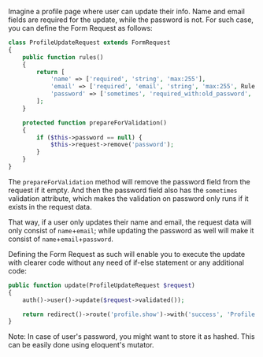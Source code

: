 Imagine a profile page where user can update their info. Name and email fields are required for the update, while the password is not. For such case, you can define the Form Request as follows:

```php
class ProfileUpdateRequest extends FormRequest
{
    public function rules()
    {
        return [
            'name' => ['required', 'string', 'max:255'],
            'email' => ['required', 'email', 'string', 'max:255', Rule::unique('users')->ignore(Auth::user())],
            'password' => ['sometimes', 'required_with:old_password', 'string', 'confirmed', 'min:8'],
        ];
    }

    protected function prepareForValidation()
    {
        if ($this->password == null) {
            $this->request->remove('password');
        }
    }
}
```

The `prepareForValidation` method will remove the password field from the request if it empty. And then the password field also has the `sometimes` validation attribute, which makes the validation on password only runs if it exists in the request data. 

That way, if a user only updates their name and email, the request data will only consist of `name`+`email`; while updating the password as well will make it consist of `name`+`email`+`password`.

Defining the Form Request as such will enable you to execute the update with clearer code without any need of if-else statement or any additional code:

```php
public function update(ProfileUpdateRequest $request)
{
    auth()->user()->update($request->validated());

    return redirect()->route('profile.show')->with('success', 'Profile updated.');
}
```

Note: In case of user's password, you might want to store it as hashed. This can be easily done using eloquent's mutator.